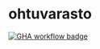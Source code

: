 # ohtuvarasto

[![GHA workflow badge](https://github.com/Matsu-J/ohtuvarasto/actions/workflows/main.yml/badge.svg)](https://github.com/Matsu-J/ohtuvarasto/actions/workflows/main.yml)
